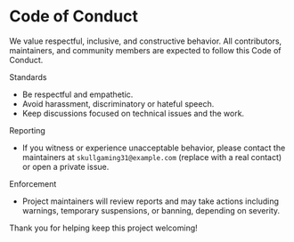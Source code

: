 # Code of Conduct

We value respectful, inclusive, and constructive behavior. All contributors, maintainers, and community members are expected to follow this Code of Conduct.

Standards
- Be respectful and empathetic.
- Avoid harassment, discriminatory or hateful speech.
- Keep discussions focused on technical issues and the work.

Reporting
- If you witness or experience unacceptable behavior, please contact the maintainers at `skullgaming31@example.com` (replace with a real contact) or open a private issue.

Enforcement
- Project maintainers will review reports and may take actions including warnings, temporary suspensions, or banning, depending on severity.

Thank you for helping keep this project welcoming!
